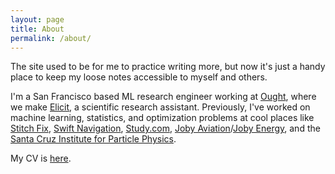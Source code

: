 ```yaml
---
layout: page
title: About
permalink: /about/
---
```


The site used to be for me to practice writing more, but now it's just a handy place to keep my loose notes accessible to myself and others.

I'm a San Francisco based ML research engineer working at [Ought](https://ought.org/), where we make [Elicit](https://elicit.org/), a scientific research assistant.
Previously, I've worked on machine learning, statistics, and optimization problems at cool places like [Stitch Fix](http://multithreaded.stitchfix.com/), [Swift Navigation](http://www.swiftnav.com/), [Study.com](http://study.com/), [Joby Aviation](http://www.jobyaviation.com/)/[Joby Energy](http://www.jobyenergy.com/), and the [Santa Cruz Institute for Particle Physics](http://scipp.ucsc.edu/).


My CV is [here](/assets/cv.pdf).

